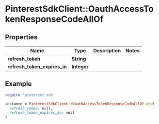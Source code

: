 # PinterestSdkClient::OauthAccessTokenResponseCodeAllOf

## Properties

| Name | Type | Description | Notes |
| ---- | ---- | ----------- | ----- |
| **refresh_token** | **String** |  |  |
| **refresh_token_expires_in** | **Integer** |  |  |

## Example

```ruby
require 'pinterest_sdk'

instance = PinterestSdkClient::OauthAccessTokenResponseCodeAllOf.new(
  refresh_token: null,
  refresh_token_expires_in: null
)
```

